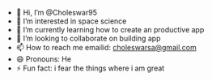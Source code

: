 - 👋 Hi, I’m @Choleswar95
- 👀 I’m interested in space science
- 🌱 I’m currently learning how to create an productive app
- 💞️ I’m looking to collaborate on building app
- 📫 How to reach me emailid: choleswarsa@gmail.com
- 😄 Pronouns: He
- ⚡ Fun fact: i fear the things where i am great

<!---
Choleswar95/Choleswar95 is a ✨ special ✨ repository because its `README.md` (this file) appears on your GitHub profile.
You can click the Preview link to take a look at your changes.
--->
